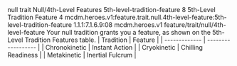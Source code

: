 <ability>
  <metadata>
    <class>null</class>
    <feature_type>trait</feature_type>
    <file_dpath>Null/4th-Level Features</file_dpath>
    <item_id>5th-level-tradition-feature</item_id>
    <item_index>8</item_index>
    <item_name>5th-Level Tradition Feature</item_name>
    <level>4</level>
    <scc>mcdm.heroes.v1:feature.trait.null.4th-level-feature:5th-level-tradition-feature</scc>
    <scdc>1.1.1:7.1.6.9:08</scdc>
    <source>mcdm.heroes.v1</source>
    <type>feature/trait/null/4th-level-feature</type>
  </metadata>
  <effects>
    <effect type="mundane">Your null tradition grants you a feature, as shown on the 5th-Level Tradition Features table.
| Tradition     | Feature            |
| ------------- | ------------------ |
| Chronokinetic | Instant Action     |
| Cryokinetic   | Chilling Readiness |
| Metakinetic   | Inertial Fulcrum   |</effect>
  </effects>
</ability>
